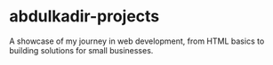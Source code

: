 # abdulkadir-projects
A showcase of my journey in web development, from HTML basics to building solutions for small businesses.
